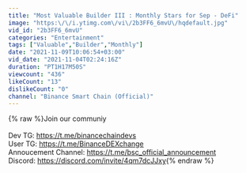 ```yaml
---
title: "Most Valuable Builder III : Monthly Stars for Sep - DeFi"
image: "https:\/\/i.ytimg.com\/vi\/2b3FF6_6mvU\/hqdefault.jpg"
vid_id: "2b3FF6_6mvU"
categories: "Entertainment"
tags: ["Valuable","Builder","Monthly"]
date: "2021-11-09T10:06:54+03:00"
vid_date: "2021-11-04T02:24:16Z"
duration: "PT1H17M50S"
viewcount: "436"
likeCount: "13"
dislikeCount: "0"
channel: "Binance Smart Chain (Official)"
---
```

{% raw %}Join our communiy<br /><br />Dev TG: <a rel="nofollow" target="blank" href="https://t.me/binancechaindevs">https://t.me/binancechaindevs</a><br />User TG: <a rel="nofollow" target="blank" href="https://t.me/BinanceDEXchange">https://t.me/BinanceDEXchange</a><br />Annoucement Channel: <a rel="nofollow" target="blank" href="https://t.me/bsc_official_announcement">https://t.me/bsc_official_announcement</a><br />Discord: <a rel="nofollow" target="blank" href="https://discord.com/invite/4qm7dcJJxy">https://discord.com/invite/4qm7dcJJxy</a>{% endraw %}
